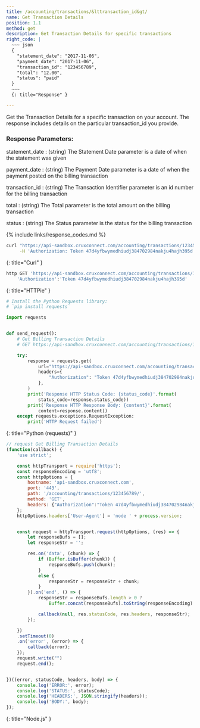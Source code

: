 ```yaml
---
title: /accounting/transactions/&lttransaction_id&gt/
name: Get Transaction Details
position: 1.1
method: get
description: Get Transaction Details for specific transactions
right_code: |
  ~~~ json
  {
    "statement_date": "2017-11-06",
    "payment_date": "2017-11-06",
    "transaction_id": "123456789",
    "total": "12.00",
    "status": "paid"
  }
  ~~~
  {: title="Response" }

---
```

Get the Transaction Details for a specific transaction on your account. The response includes details on the particular transaction_id you provide.

### Response Parameters:

statement_date
: (string) The Statement Date parameter is a date of when the statement was given

payment_date
: (string) The Payment Date parameter is a date of when the payment posted on the billing transaction

transaction_id
: (string) The Transaction Identifier parameter is an id number for the billing transaction

total
: (string) The Total parameter is the total amount on the billing transaction

status
: (string) The Status parameter is the status for the billing transaction

{% include links/response_codes.md %}

~~~ bash
curl "https://api-sandbox.cruxconnect.com/accounting/transactions/123456789/" \
     -H 'Authorization: Token 47d4yfbwymedhiudj384702984nakju4hajh395d'

~~~
{: title="Curl" }

~~~ bash
http GET 'https://api-sandbox.cruxconnect.com/accounting/transactions/123456789/' \
    'Authorization':'Token 47d4yfbwymedhiudj384702984nakju4hajh395d'

~~~
{: title="HTTPie" }

~~~ python
# Install the Python Requests library:
# `pip install requests`

import requests


def send_request():
    # Get Billing Transaction Details
    # GET https://api-sandbox.cruxconnect.com/accounting/transactions/123456789/

    try:
        response = requests.get(
            url="https://api-sandbox.cruxconnect.com/accounting/transactions/123456789/",
            headers={
                "Authorization": "Token 47d4yfbwymedhiudj384702984nakju4hajh395d",
            },
        )
        print('Response HTTP Status Code: {status_code}'.format(
            status_code=response.status_code))
        print('Response HTTP Response Body: {content}'.format(
            content=response.content))
    except requests.exceptions.RequestException:
        print('HTTP Request failed')

~~~
{: title="Python (requests)" }

~~~ javascript
// request Get Billing Transaction Details
(function(callback) {
    'use strict';

    const httpTransport = require('https');
    const responseEncoding = 'utf8';
    const httpOptions = {
        hostname: 'api-sandbox.cruxconnect.com',
        port: '443',
        path: '/accounting/transactions/123456789/',
        method: 'GET',
        headers: {"Authorization":"Token 47d4yfbwymedhiudj384702984nakju4hajh395d"}
    };
    httpOptions.headers['User-Agent'] = 'node ' + process.version;


    const request = httpTransport.request(httpOptions, (res) => {
        let responseBufs = [];
        let responseStr = '';

        res.on('data', (chunk) => {
            if (Buffer.isBuffer(chunk)) {
                responseBufs.push(chunk);
            }
            else {
                responseStr = responseStr + chunk;
            }
        }).on('end', () => {
            responseStr = responseBufs.length > 0 ?
                Buffer.concat(responseBufs).toString(responseEncoding) : responseStr;

            callback(null, res.statusCode, res.headers, responseStr);
        });

    })
    .setTimeout(0)
    .on('error', (error) => {
        callback(error);
    });
    request.write("")
    request.end();


})((error, statusCode, headers, body) => {
    console.log('ERROR:', error);
    console.log('STATUS:', statusCode);
    console.log('HEADERS:', JSON.stringify(headers));
    console.log('BODY:', body);
});

~~~
{: title="Node.js" }
